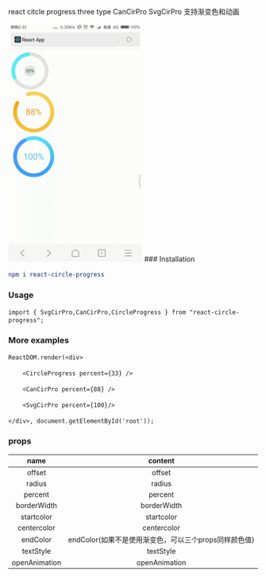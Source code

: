 react citcle progress three type
 CanCirPro SvgCirPro 支持渐变色和动画

<img width="270" height="480" src="./localhost1.gif" />
### Installation

```cmake
npm i react-circle-progress
```

### Usage

```react
import { SvgCirPro,CanCirPro,CircleProgress } from "react-circle-progress";
```


### More examples

```react
ReactDOM.render(<div>

    <CircleProgress percent={33} />

    <CanCirPro percent={88} />

    <SvgCirPro percent={100}/>

</div>, document.getElementById('root'));

```

### props

|     name      |                        content                        |
| :-----------: | :---------------------------------------------------: |
|    offset     |                        offset                         |
|    radius     |                        radius                         |
|    percent    |                        percent                        |
|  borderWidth  |                      borderWidth                      |
|  startcolor   |                      startcolor                       |
|  centercolor  |                      centercolor                      |
|   endColor    | endColor(如果不是使用渐变色，可以三个props同样颜色值) |
|   textStyle   |                       textStyle                       |
| openAnimation |                     openAnimation                     |

